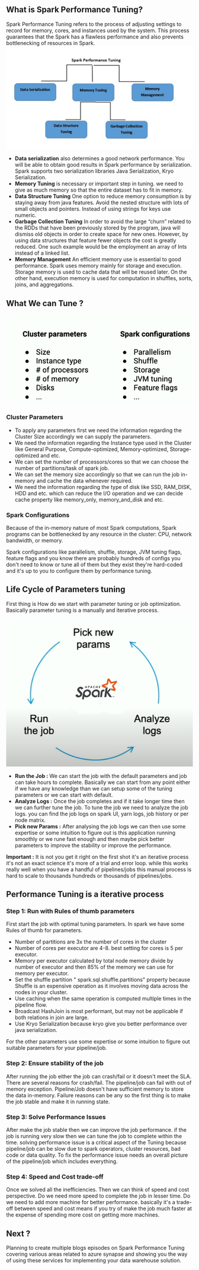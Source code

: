 ## What is Spark Performance Tuning?

Spark Performance Tuning refers to the process of adjusting settings to record for memory, cores, and instances used by the system. This process guarantees that the Spark has a flawless performance and also prevents bottlenecking of resources in Spark.
![Spark](https://github.com/gurditsingh/blog/blob/gh-pages/_screenshots/spark-tuning.jpg?raw=true)

 - **Data serialization** also determines a good network performance. You will be able to obtain good results in Spark performance by serialization. Spark supports two serialization libraries Java Serialization, Kryo Serialization.
 - **Memory Tuning** is necessary or important step in tuning. we need to give as much memory so that the entire dataset has to fit in memory.
 -  **Data Structure Tuning** One option to reduce memory consumption is by staying away from java features. Avoid the nested structure with lots of small objects and pointers. Instead of using strings for keys use numeric.
 -  **Garbage Collection Tuning** In order to avoid the large “churn” related to the RDDs that have been previously stored by the program, java will dismiss old objects in order to create space for new ones. However, by using data structures that feature fewer objects the cost is greatly reduced. One such example would be the employment an array of Ints instead of a linked list.
 -  **Memory Management** An efficient memory use is essential to good performance. Spark uses memory mainly for storage and execution. Storage memory is used to cache data that will be reused later. On the other hand, execution memory is used for computation in shuffles, sorts, joins, and aggregations.

## What We can Tune ?

![Spark](https://github.com/gurditsingh/blog/blob/gh-pages/_screenshots/spark-tuning2.png?raw=true)

### Cluster Parameters

 - To apply any parameters first we need the information regarding the Cluster Size accordingly we can supply the parameters.
 - We need the information regarding the Instance type used in the Cluster like General Purpose, Compute-optimized, Memory-optimized, Storage-optimized and etc.
 - We can set the number of processors/cores so that we can choose the number of partitions/task of spark job.
 - We can set the memory size accordingly so that we can run the job in-memory and cache the data whenever required.
 - We need the information regarding the type of disk like SSD, RAM_DISK, HDD and etc. which can reduce the I/O operation and we can decide cache property like memory_only, memory_and_disk and etc.  

### Spark Configurations
Because of the in-memory nature of most Spark computations, Spark programs can be bottlenecked by any resource in the cluster: CPU, network bandwidth, or memory. 

Spark configurations like parallelism, shuffle, storage, JVM tuning flags, feature flags and you know there are probably hundreds of configs you don't need to know or tune all of them but they exist they're hard-coded and it's up to you to configure them by performance tuning.

## Life Cycle of Parameters tuning

First thing is How do we start with parameter tuning or job optimization. Basically parameter tuning is a manually and iterative process.

![Spark](https://github.com/gurditsingh/blog/blob/gh-pages/_screenshots/spark-tuning-lifecycle.jpg?raw=true)

 - **Run the Job :** We can start the job with the default parameters and job can take hours to complete. Basically we can start from any point either if we have any knowledge than we can setup some of the tuning parameters or we can start with default.
 - **Analyze Logs :** Once the job completes and if it take longer time then we can further tune the job. To tune the job we need to analyze the job logs. you can find the job logs on spark UI, yarn logs, job history or per node matrix.
 - **Pick new Params :** After analysing the job logs we can then use some expertise or some intuition to figure out is this application running smoothly or we rune  fast enough and then maybe pick better parameters to improve the stability or improve the performance.

**Important :**  It is not you get it right on the first shot it's an iterative process it's not an exact science it's more of a trial and error loop. while this works really well when you have a handful of pipelines/jobs this manual process is hard to scale to thousands hundreds or thousands of pipelines/jobs.


## Performance Tuning is a iterative process

### Step 1: Run with Rules of thumb parameters
First start the job with optimal tuning parameters. In spark we have some Rules of thumb for parameters.

 - Number of partitions are 3x the number of cores in the cluster
 - Number of cores per executor are 4-8. best setting for cores is 5 per executor.
 - Memory per executor calculated by total node memory divide by number of executor and then 85% of the memory we can use for memory per executor.
 - Set the shuffle partition " spark.sql.shuffle.partitions" property because Shuffle is an expensive operation as it involves moving data across the nodes in your cluster.
 - Use caching when the same operation is computed multiple times in the pipeline flow.
 - Broadcast  HashJoin  is most performant, but may not be applicable if both relations in join are large.
 - Use Kryo Serialization because kryo give you better performance over java serialization.
 
 For the other parameters use some expertise or some intuition to figure out suitable parameters for your pipeline/job.

### Step 2: Ensure stability of the job
After running the job either the job can crash/fail or it doesn't meet the SLA. There are several reasons for crash/fail. The pipeline/job can fail with out of memory exception. Pipeline/Job doesn't have sufficient memory to store the data in-memory. Failure reasons can be any so the first thing is to make the job stable and make it in running state.

### Step 3: Solve Performance Issues 
After make the job stable then we can improve the job performance. if the job is running very slow then we can tune the job to complete within the time. solving performance issue is a critical aspect of the Tuning because pipeline/job can be slow due to spark operators, cluster resources, bad code or data quality. To fix the performance issue needs an overall picture of the pipeline/job which includes everything. 

### Step 4: Speed and Cost trade-off
Once we solved all the inefficiencies. Then we can think of speed and cost perspective. Do we need more speed to complete the job in lesser time. Do we need to add more machine for better performance. basically it's a trade-off between speed and cost means if you try of make the job much faster at the expense of spending more cost on getting more machines.


## Next ?

Planning to create multiple blogs episodes on Spark Performance Tuning covering various areas related to azure synapse and showing you the way of using these services for implementing your data warehouse solution.

<!--stackedit_data:
eyJoaXN0b3J5IjpbMTcxMDQ2MzQ0NiwyMDQ3NjU0NDQsLTU4NT
QyMzY4MCwyODI5NjQ4OTAsLTEzMDY2MzUyNTgsLTUxNzA3MDYy
NSwtMTg1MjY1NDEwOSwtMTc4MTUyMzA1Miw4MTk0MTY1NDYsLT
EyMTM3NzkzMDQsLTExNzc4OTgyMDAsLTE1OTI3NzY4MzksLTEz
MzQyNzM1NTAsLTYwMTIzMjgwNCwtOTYwMjcyMDE2LDU1MjkyNT
AxMywxNzMxNDkxODI1LC0xMDkxMjQzOTIyLDE2MTkxMjcxOTgs
MTk4ODM5MzMyOF19
-->